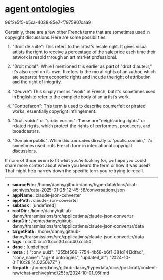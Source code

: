 # [agent ontologies](https://claude.ai/chat/255bf569-7754-4b58-b6f1-381d1413dfad)

96f2e5f5-b5da-4038-85e7-f7975907caa9

 Certainly, there are a few other French terms that are sometimes used in copyright discussions. Here are some possibilities:

1. "Droit de suite": This refers to the artist's resale right. It gives visual artists the right to receive a percentage of the sale price each time their artwork is resold through an art market professional.

2. "Droit moral": While I mentioned this earlier as part of "droit d'auteur," it's also used on its own. It refers to the moral rights of an author, which are separate from economic rights and include the right of attribution and the right of integrity.

3. "Oeuvre": This simply means "work" in French, but it's sometimes used in English to refer to the complete body of an artist's work.

4. "Contrefaçon": This term is used to describe counterfeit or pirated works, essentially copyright infringement.

5. "Droit voisin" or "droits voisins": These are "neighboring rights" or related rights, which protect the rights of performers, producers, and broadcasters.

6. "Domaine public": While this translates directly to "public domain," it's sometimes used in its French form in international copyright discussions.

If none of these seem to fit what you're looking for, perhaps you could share more context about where you heard the term or how it was used? That might help narrow down the specific term you're trying to recall.

---

* **sourceFile** : /home/danny/github-danny/hyperdata/docs/chat-archives/data-2025-01-25-12-45-58/conversations.json
* **appName** : claude-json-converter
* **appPath** : claude-json-converter
* **subtask** : [undefined]
* **rootDir** : /home/danny/github-danny/transmissions/src/applications/claude-json-converter
* **dataDir** : /home/danny/github-danny/transmissions/src/applications/claude-json-converter/data
* **targetPath** : /home/danny/github-danny/transmissions/src/applications/claude-json-converter/data
* **tags** : ccc10.ccc20.ccc30.ccc40.ccc50
* **done** : [undefined]
* **meta** : {
  "conv_uuid": "255bf569-7754-4b58-b6f1-381d1413dfad",
  "conv_name": "agent ontologies",
  "updated_at": "2024-10-01T10:28:14.025067Z"
}
* **filepath** : /home/danny/github-danny/hyperdata/docs/postcraft/content-raw/chat-archives/md/255b/2024-10-01_96f.md